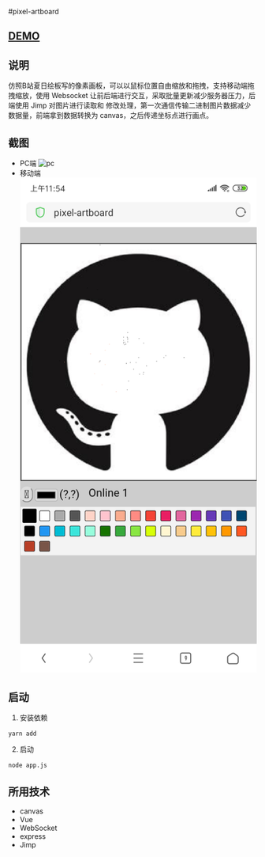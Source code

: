 #pixel-artboard
## [DEMO](http://adrestios:5991)

## 说明
仿照B站夏日绘板写的像素画板，可以以鼠标位置自由缩放和拖拽，支持移动端拖拽缩放，使用 Websocket 让前后端进行交互，采取批量更新减少服务器压力，后端使用 Jimp 对图片进行读取和
修改处理，第一次通信传输二进制图片数据减少数据量，前端拿到数据转换为 canvas，之后传递坐标点进行画点。

## 截图
* PC端
  ![pc](https://github.com/adrestios/pixel-artboard/blob/master/README_IMG/PC%E7%AB%AF.png)
* 移动端
  ![移动](https://github.com/adrestios/pixel-artboard/blob/master/README_IMG/%E7%A7%BB%E5%8A%A8%E7%AB%AF.png)

## 启动
1. 安装依赖
```
yarn add
```
2. 启动
```
node app.js
```

## 所用技术
* canvas
* Vue
* WebSocket
* express
* Jimp
